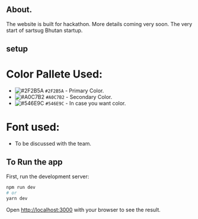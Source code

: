 ## About.

The website is built for hackathon. More details coming very soon. The very start of sartsug Bhutan startup.

## setup

# Color Pallete Used:
- ![#2F2B5A](https://via.placeholder.com/15/2F2B5A/000000?text=+) `#2F2B5A` - Primary Color. 
- ![#A0C7B2](https://via.placeholder.com/15/A0C7B2/000000?text=+) `#A0C7B2` - Secondary Color. 
- ![#546E9C](https://via.placeholder.com/15/546E9C/000000?text=+) `#546E9C` - In case you want color. 
 

# Font used:
- To be discussed with the team.

## To Run the app
First, run the development server:

```bash
npm run dev
# or
yarn dev
```

Open [http://localhost:3000](http://localhost:3000) with your browser to see the result.



